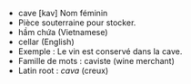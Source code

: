 - cave	[kav]	Nom féminin
- Pièce souterraine pour stocker.
- hầm chứa (Vietnamese)
- cellar (English)
- Exemple : Le vin est conservé dans la cave.
- Famille de mots : caviste (wine merchant)	
- Latin root : *cava* (creux)